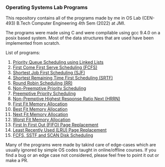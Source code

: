 ### Operating Systems Lab Programs

This repository contains all of the programs made by me in OS Lab (CEN-493) B.Tech Computer Engineering 4th Sem (2022) at JMI. 

The programs were made using C and were compilable using gcc 9.4.0 on a posix based system. Most of the data structures that are used have been implemented from scratch.

List of programs:
1. [Priority Queue Scheduling using Linked Lists](priority_queue_ll.c)
2. [First Come First Serve Scheduling (FCFS)](fcfs.c)
3. [Shortest Job First Scheduling (SJF)](sjf.c)
4. [Shortest Remaining Time First Scheduling (SRTF)](srtf.c)
5. [Round Robin Scheduling (RR)](round_robin.c)
6. [Non-Preemptive Priority Scheduling](priority.c)
7. [Preemptive Priority Scheduling](pre_priority.c)
8. [Non-Premptive Highest Response Ratio Next (HRRN)](hrrn.c)
9. [First Fit Memory Allocation](first_fit.c)
10. [Best Fit Memory Allocation](best_fit.c)
11. [Next Fit Memory Allocation](next_fit.c)
12. [Worst Fit Memory Allocation](worst_fit.c)
13. [First In First Out (FIFO) Page Replacement](fifo.c)
14. [Least Recently Used (LRU) Page Replacement](lru.c)
15. [FCFS, SSTF and SCAN Disk Scheduling](fcfs_sstf_scan.c)
 

Many of the programs were made by takind care of edge-cases which are usually ignored by simple OS codes taught in online/offline courses. If you find a bug or an edge case not considered, please feel free to point it out or make a PR.




